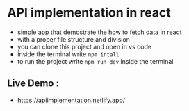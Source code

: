# API implementation in react 
 - simple app that demostrate the how to fetch data in react 
 - with a proper file structure and division
 - you can clone this project and open in vs code 
 - inside the terminal write `npm intall`
 - to run the project write `npm run dev` inside the terminal 

 ## Live Demo : 
 - https://apiimplementation.netlify.app/
